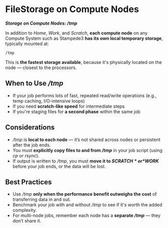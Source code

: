 # FileStorage on Compute Nodes
***Storage on Compute Nodes: /tmp***

In addition to *Home*, *Work*, and *Scratch*, **each compute node** on any Compute System such as Stampede3 **has its own local temporary storage**, typically mounted at:

```
/tmp
```

This is **the fastest storage available**, because it's physically located on the node — closest to the processors.

## When to Use */tmp*
    
* If your job performs lots of fast, repeated read/write operations (e.g., temp caching, I/O-intensive loops)
* If you need **scratch-like speed** for intermediate steps
* If you're staging files for **a second phase** within the same job

## Considerations

* */tmp* is **local to each node** — it’s not shared across nodes or persistent after the job ends.
* You must **explicitly copy files to and from */tmp*** in your job script (using *cp* or *rsync*).
* If output is written to */tmp*, you must **move it to *$SCRATCH* or *$WORK*** before your job ends, or the data will be lost.

## Best Practices

* Use */tmp* **only when the performance benefit outweighs the cost** of transferring data in and out.
* Benchmark your job with and without */tmp* to see if it's worth the added complexity.
* For multi-node jobs, remember each node has a **separate */tmp*** — they don’t share it.

